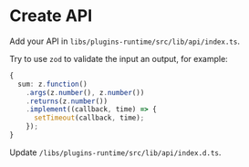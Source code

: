 # Create API

Add your API in `libs/plugins-runtime/src/lib/api/index.ts`.

Try to use `zod` to validate the input an output, for example:

```ts
{
  sum: z.function()
    .args(z.number(), z.number())
    .returns(z.number())
    .implement((callback, time) => {
      setTimeout(callback, time);
    });
}
```

Update `/libs/plugins-runtime/src/lib/api/index.d.ts`.

